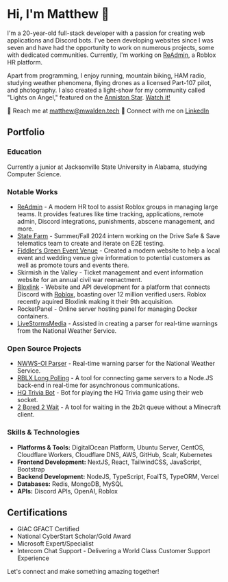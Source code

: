# Hi, I'm Matthew 👋

I'm a 20-year-old full-stack developer with a passion for creating web applications and Discord bots. I've been developing websites since I was seven and have had the opportunity to work on numerous projects, some with dedicated communities. Currently, I'm working on [ReAdmin](https://readmin.app), a Roblox HR platform.

Apart from programming, I enjoy running, mountain biking, HAM radio, studying weather phenomena, flying drones as a licensed Part-107 pilot, and photography. I also created a light-show for my community called "Lights on Angel," featured on the [Anniston Star](https://www.annistonstar.com/news/jacksonville/self-proclaimed-weather-nerd-creates-light-show-in-jacksonville/article_28e2007a-7822-11ed-af42-63159a610c4b.html). [Watch it!](https://www.youtube.com/watch?v=VQI1TdjPjK8&list=PLiO62es8bIrYD2d0hEXzkYHxI0-G-WaN2&index=9)

📧 Reach me at [matthew@mwalden.tech](mailto:matthew@mwalden.tech)
🏢 Connect with me on [LinkedIn](https://www.linkedin.com/in/mwalden04/)

## Portfolio

### Education
Currently a junior at Jacksonville State University in Alabama, studying Computer Science.

### Notable Works
* [ReAdmin](https://readmin.app) - A modern HR tool to assist Roblox groups in managing large teams. It provides features like time tracking, applications, remote admin, Discord integrations, punishments, abscene management, and more.
* [State Farm](https://statefarm.com) - Summer/Fall 2024 intern working on the Drive Safe & Save telematics team to create and iterate on E2E testing.
* [Fiddler's Green Event Venue](https://fiddlersgreenweddings.com/) - Created a modern website to help a local event and wedding venue give information to potential customers as well as promote tours and events there.
* Skirmish in the Valley - Ticket management and event information website for an annual civil war reenactment.
* [Bloxlink](https://blox.link) - Website and API development for a platform that connects Discord with [Roblox](https://corp.roblox.com), boasting over 12 million verified users. Roblox recently aquired Bloxlink making it their 9th acquisition.
* RocketPanel - Online server hosting panel for managing Docker containers.
* [LiveStormsMedia](#) - Assisted in creating a parser for real-time warnings from the National Weather Service.

### Open Source Projects
* [NWWS-OI Parser](https://github.com/mwalden2004/nwws-oi-parser) - Real-time warning parser for the National Weather Service.
* [RBLX Long Polling](https://github.com/ReAdminRBX/roblox-long-polling) - A tool for connecting game servers to a Node.JS back-end in real-time for asynchronous communications.
* [HQ Trivia Bot](https://github.com/mwalden2004/node-hq-trivia-bot) - Bot for playing the HQ Trivia game using their web socket.
* [2 Bored 2 Wait](https://github.com/mwalden2004/2b2w_rewrite) - A tool for waiting in the 2b2t queue without a Minecraft client.

### Skills & Technologies
* **Platforms & Tools:** DigitalOcean Platform, Ubuntu Server, CentOS, Cloudflare Workers, Cloudflare DNS, AWS, GitHub, Scalr, Kubernetes
* **Frontend Development:** NextJS, React, TailwindCSS, JavaScript, Bootstrap
* **Backend Development:** NodeJS, TypeScript, FoalTS, TypeORM, Vercel
* **Databases:** Redis, MongoDB, MySQL
* **APIs:** Discord APIs, OpenAI, Roblox

## Certifications
* GIAC GFACT Certified
* National CyberStart Scholar/Gold Award
* Microsoft Expert/Specialist
* Intercom Chat Support - Delivering a World Class Customer Support Experience

Let's connect and make something amazing together!

